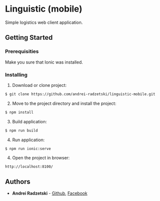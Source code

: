 # Linguistic (mobile)
Simple logistics web client application.

## Getting Started
### Prerequisities
Make you sure that Ionic was installed.

### Installing
 1. Download or clone project:
  
  ```bash
  $ git clone https://github.com/andrei-radzetski/linguistic-mobile.git
  ```
 2. Move to the project directory and install the project:
  
  ```bash
  $ npm install
  ```
 3. Build application:
  
  ```bash
  $ npm run build
  ```
 4. Run application:
  
  ```bash
  $ npm run ionic:serve
  ```
 4. Open the project in browser:
  
  ```
  http://localhost:8100/
  ```
  
## Authors

* **Andrei Radzetski** - [Github](https://github.com/andrei-radzetski), [Facebook](https://www.facebook.com/stels666)

